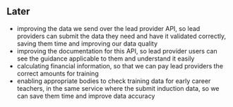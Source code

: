 ## Later

* improving the data we send over the lead provider API, so lead providers can submit the data they need and have it validated correctly, saving them time and improving our data quality
* improving the documentation for this API, so lead provider users can see the guidance applicable to them and understand it easily
* calculating financial information, so that we can pay lead providers the correct amounts for training
* enabling appropriate bodies to check training data for early career teachers, in the same service where the submit induction data, so we can save them time and improve data accuracy
